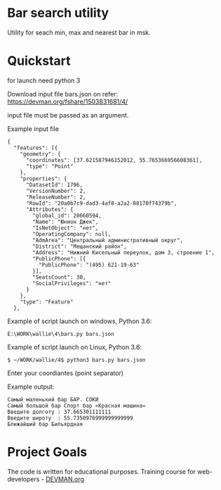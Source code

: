 # Bar search utility

Utility for seach min, max and nearest bar in msk.

# Quickstart

for launch need python 3

Download input file bars.json on refer:
https://devman.org/fshare/1503831681/4/
  
input file must be passed as an argument.

Example input file
```
{
  "features": [{
    "geometry": {
      "coordinates": [37.621587946152012, 55.765366956608361],
      "type": "Point"
    },
    "properties": {
      "DatasetId": 1796,
      "VersionNumber": 2,
      "ReleaseNumber": 2,
      "RowId": "20a0b7c9-dad3-4af8-a2a2-08170f74379b",
      "Attributes": {
        "global_id": 20660594,
        "Name": "Юнион Джек",
        "IsNetObject": "нет",
        "OperatingCompany": null,
        "AdmArea": "Центральный административный округ",
        "District": "Мещанский район",
        "Address": "Нижний Кисельный переулок, дом 3, строение 1",
        "PublicPhone": [{
          "PublicPhone": "(495) 621-19-63"
        }],
        "SeatsCount": 30,
        "SocialPrivileges": "нет"
      }
    },
    "type": "Feature"
  },
```

Example of script launch on windows, Python 3.6:
```
E:\WORK\wallie\4\bars.py bars.json

```

Example of script launch on Linux, Python 3.6:

```
$ ~/WORK/wallie/4$ python3 bars.py bars.json 
```
Enter your coordiantes (point separator)

Example output:
```
Самый маленький бар БАР. СОКИ
Самый большой бар Спорт бар «Красная машина»
Введите долготу : 37.665301111111
Введите широту  : 55.7350976999999999999
Ближайший бар Бильярдная

```
# Project Goals

The code is written for educational purposes. Training course for web-developers - [DEVMAN.org](https://devman.org)
